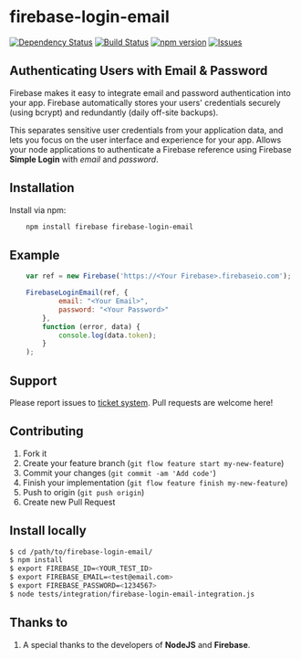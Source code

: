 firebase-login-email
=====================

[![Dependency Status](https://gemnasium.com/vergissberlin/firebase-login-email.svg)](https://gemnasium.com/vergissberlin/firebase-login-email)
[![Build Status](https://travis-ci.org/vergissberlin/firebase-login-email.svg)](https://travis-ci.org/vergissberlin/firebase-login-email)
[![npm version](https://img.shields.io/npm/v/firebase-login-email.png)](https://npmjs.org/package/firebase-login-email "View this project on npm")
[![Issues](http://img.shields.io/github/issues/vergissberlin/firebase-login-email.svg)]( https://github.com/vergissberlin/firebase-login-email/issues "GitHub ticket system")


Authenticating Users with Email & Password
------------------------------------------

Firebase makes it easy to integrate email and password authentication into your app. Firebase automatically stores your users' credentials securely (using bcrypt) and redundantly (daily off-site backups).

This separates sensitive user credentials from your application data, and lets you focus on the user interface and experience for your app.
Allows your node applications to authenticate a Firebase reference using Firebase **Simple Login** with _email_ and _password_.


Installation
------------

Install via npm:

```bash
    npm install firebase firebase-login-email
```

Example
-------

```javascript
    var ref = new Firebase('https://<Your Firebase>.firebaseio.com');

    FirebaseLoginEmail(ref, {
            email: "<Your Email>",
            password: "<Your Password>"
        },
        function (error, data) {
            console.log(data.token);
        }
    );
```

Support
-------

Please report issues to [ticket system](https://github.com/vergissberlin/firebase-login-email/issues).
Pull requests are welcome here!



Contributing
------------

1. Fork it
2. Create your feature branch (`git flow feature start my-new-feature`)
3. Commit your changes (`git commit -am 'Add code'`)
4. Finish your implementation (`git flow feature finish my-new-feature`)
4. Push to origin (`git push origin`)
5. Create new Pull Request

Install locally
---------------

```bash
$ cd /path/to/firebase-login-email/
$ npm install
$ export FIREBASE_ID=<YOUR_TEST_ID>
$ export FIREBASE_EMAIL=<test@email.com>
$ export FIREBASE_PASSWORD=<1234567>
$ node tests/integration/firebase-login-email-integration.js
```

<a name="thanks"></a>
Thanks to
---------
1. A special thanks to the developers of **NodeJS** and **Firebase**.


[contributors]: http://github.com/vergissberlin/firebase-login-email/contributors
[MIT License]: http://mit-license.org/

